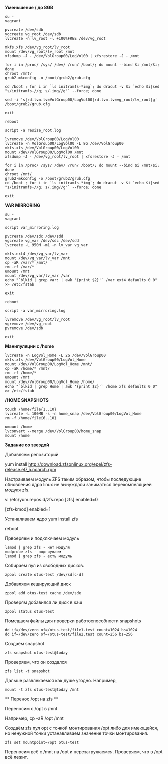 **Уменьшение / до 8GB**

```console
su -
vagrant

pvcreate /dev/sdb
vgcreate vg_root /dev/sdb
lvcreate -n lv_root -l +100%FREE /dev/vg_root

mkfs.xfs /dev/vg_root/lv_root
mount /dev/vg_root/lv_root /mnt
xfsdump -J - /dev/VolGroup00/LogVol00 | xfsrestore -J - /mnt

for i in /proc/ /sys/ /dev/ /run/ /boot/; do mount --bind $i /mnt/$i; done
chroot /mnt/
grub2-mkconfig -o /boot/grub2/grub.cfg

cd /boot ; for i in `ls initramfs-*img`; do dracut -v $i `echo $i|sed "s/initramfs-//g; s/.img//g"` --force; done

sed -i 's|rd.lvm.lv=VolGroup00/LogVol00|rd.lvm.lv=vg_root/lv_root|g' /boot/grub2/grub.cfg

exit

reboot

script -a resize_root.log

lvremove /dev/VolGroup00/LogVol00
lvcreate -n VolGroup00/LogVol00 -L 8G /dev/VolGroup00
mkfs.xfs /dev/VolGroup00/LogVol00
mount /dev/VolGroup00/LogVol00 /mnt
xfsdump -J - /dev/vg_root/lv_root | xfsrestore -J - /mnt

for i in /proc/ /sys/ /dev/ /run/ /boot/; do mount --bind $i /mnt/$i; done
chroot /mnt/
grub2-mkconfig -o /boot/grub2/grub.cfg
cd /boot ; for i in `ls initramfs-*img`; do dracut -v $i `echo $i|sed "s/initramfs-//g; s/.img//g"` --force; done

exit
```

**VAR MIRRORING**

```console
su -
vagrant

script var_mirroring.log

pvcreate /dev/sdc /dev/sdd
vgcreate vg_var /dev/sdc /dev/sdd
lvcreate -L 950M -m1 -n lv_var vg_var

mkfs.ext4 /dev/vg_var/lv_var
mount /dev/vg_var/lv_var /mnt
cp -aR /var/* /mnt/
rm -rf /var/*
umount /mnt
mount /dev/vg_var/lv_var /var
echo "`blkid | grep var: | awk '{print $2}'` /var ext4 defaults 0 0" >> /etc/fstab

exit

reboot

script -a var_mirroring.log

lvremove /dev/vg_root/lv_root
vgremove /dev/vg_root
pvremove /dev/sdb

exit
```

**Манипуляции с /home**

```console
lvcreate -n LogVol_Home -L 2G /dev/VolGroup00
mkfs.xfs /dev/VolGroup00/LogVol_Home
mount /dev/VolGroup00/LogVol_Home /mnt/
cp -aR /home/* /mnt/
rm -rf /home/*
umount /mnt
mount /dev/VolGroup00/LogVol_Home /home/
echo "`blkid | grep Home | awk '{print $2}'` /home xfs defaults 0 0" >> /etc/fstab
```

**/HOME SNAPSHOTS**

```console
touch /home/file{1..10}
lvcreate -L 100MB -s -n home_snap /dev/VolGroup00/LogVol_Home
rm -f /home/file{6..10}

umount /home
lvconvert --merge /dev/VolGroup00/home_snap
mount /home
```

**Задание со звездой**

Добавляем репозиторий

yum install http://download.zfsonlinux.org/epel/zfs-release.el7_5.noarch.rpm

Настраиваем модуль ZFS таким образом, чтобы последующие обновления ядра linux не вынуждали заниматься перекомпеляцией модуля zfs.

vi /etc/yum.repos.d/zfs.repo
[zfs]
enabled=0

[zfs-kmod]
enabled=1

Устаналиваем ядро
yum install zfs

reboot

Првоеряем и подключаем модуль
```console
lsmod | grep zfs - нет модуля
modprobe zfs - подгружаем
lsmod | grep zfs - есть модуль
```

Собираем пул из свободных дисков.
```console
zpool create otus-test /dev/sd[c-d]
```

Добавляем кеширующий диск
```console
zpool add otus-test cache /dev/sde
````

Проверям добавился ли диск в кэш
```console
zpool status otus-test
```

Помещаем файлы для проверки работоспособности snapshots
```console
dd if=/dev/zero of=/otus-test/file1.test count=1024 bs=1024
dd if=/dev/zero of=/otus-test/file2.test count=256 bs=256
```

Создаём snapshot
```console
zfs snapshot otus-test@today
```

Проверяем, что он создался
```console
zfs list -t snapshot
```

Дальше развлекаемся как душе угодно. Например,
```console
mount -t zfs otus-test@today /mnt
```

** Перенос /opt на zfs **

Переносим с /opt в /mnt

Например, cp -aR /opt /mnt

Создаём zfs пул opt с точкой монтирования /opt либо для имеющейся, но ненужной точки устанавливаем значение точки монтирования.
```console
zfs set mountpoint=/opt otus-test
```
Переносим всё с /mnt на /opt и перезагружаемся. Проверяем, что в /opt всё лежит.